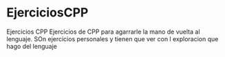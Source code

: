 # EjerciciosCPP
Ejercicios CPP
Ejercicios de CPP para agarrarle la mano de vuelta al lenguaje.
SOn ejercicios personales y tienen que ver con l exploracion que hago del lenguaje
